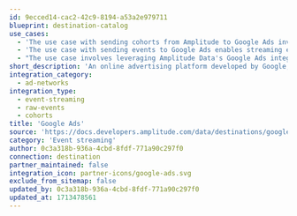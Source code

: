 ```yaml
---
id: 9ecced14-cac2-42c9-8194-a53a2e979711
blueprint: destination-catalog
use_cases:
  - 'The use case with sending cohorts from Amplitude to Google Ads involves creating more personalized campaigns by uploading and syncing behavioral cohorts directly to the Google Ad network. This allows advertisers to target specific audiences more effectively and optimize their campaigns based on real-time performance data.'
  - 'The use case with sending events to Google Ads enables streaming events directly to the Google Ad network. This integration allows advertisers to track user interactions, such as clicks or conversions, in real-time and use this data to refine their advertising strategies and optimize ad placements for better results.'
  - "The use case involves leveraging Amplitude Data's Google Ads integration to seamlessly import ad spend, clicks, and impressions data into Amplitude. This streamlines access to Google Ads metrics within Amplitude's analytics environment, enabling businesses to track campaign performance, optimize ad spend, and make data-driven decisions to maximize ROI."
short_description: 'An online advertising platform developed by Google, where advertisers bid to display brief advertisements, service offerings, product listings, or videos to web users.'
integration_category:
  - ad-networks
integration_type:
  - event-streaming
  - raw-events
  - cohorts
title: 'Google Ads'
source: 'https://docs.developers.amplitude.com/data/destinations/google-ads'
category: 'Event streaming'
author: 0c3a318b-936a-4cbd-8fdf-771a90c297f0
connection: destination
partner_maintained: false
integration_icon: partner-icons/google-ads.svg
exclude_from_sitemap: false
updated_by: 0c3a318b-936a-4cbd-8fdf-771a90c297f0
updated_at: 1713478561
---
```

